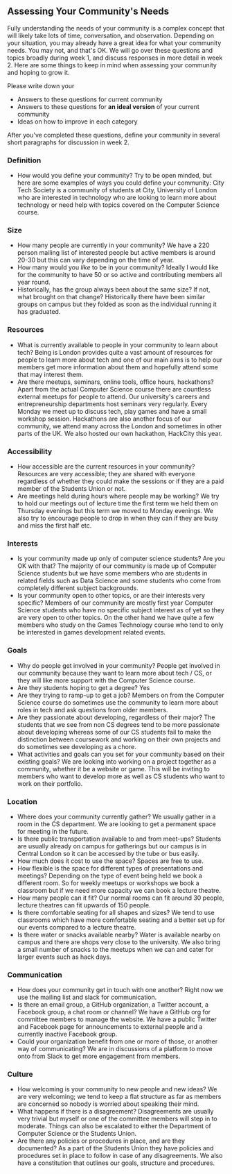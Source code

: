 ## Assessing Your Community's Needs

Fully understanding the needs of your community is a complex concept that will likely take lots of time, conversation, and observation.  Depending on your situation, you may already have a great idea for what your community needs. You may not, and that's OK. We will go over these questions and topics broadly during week 1, and discuss responses in more detail in week 2. Here are some things to keep in mind when assessing your community and hoping to grow it.

Please write down your
- Answers to these questions for current community
- Answers to these questions for **an ideal version** of your current community
- Ideas on how to improve in each category

After you've completed these questions, define your community in several short paragraphs for discussion in week 2.

### Definition
- How would you define your community? Try to be open minded, but here are some examples of ways you could define your community: 
  City Tech Society is a community of students at City, University of London who are interested in technology who are looking to learn more about technology or need help with topics covered on the Computer Science course.
  
### Size
- How many people are currently in your community?
We have a 220 person mailing list of interested people but active members is around 20-30 but this can vary depending on the time of year.
- How many would you _like_ to be in your community?
Ideally I would like for the community to have 50 or so active and contributing members all year round.
- Historically, has the group always been about the same size? If not, what brought on that change?
Historically there have been similar groups on campus but they folded as soon as the individual running it has graduated.

### Resources
- What is currently available to people in your community to learn about tech?
Being is London provides quite a vast amount of resources for people to learn more about tech and one of our main aims is to help our members get more information about them and hopefully attend some that may interest them.
- Are there meetups, seminars, online tools, office hours, hackathons?
Apart from the actual Computer Science course there are countless external meetups for people to attend. Our university's careers and entrepreneurship departments host seminars very regularly. Every Monday we meet up to discuss tech, play games and have a small workshop session. Hackathons are also another focus of our community, we attend many across the London and sometimes in other parts of the UK. We also hosted our own hackathon, HackCity this year.

### Accessibility
- How accessible are the current resources in your community?
Resources are very accessible; they are shared with everyone regardless of whether they could make the sessions or if they are a paid member of the Students Union or not.
- Are meetings held during hours where people may be working?
We try to hold our meetings out of lecture time the first term we held them on Thursday evenings but this term we moved to Monday evenings. We also try to encourage people to drop in when they can if they are busy and miss the first half etc. 

### Interests
- Is your community made up only of computer science students? Are you OK with that?
The majority of our community is made up of Computer Science students but we have some members who are students in related fields such as Data Science and some students who come from completely different subject backgrounds. 
- Is your community open to other topics, or are their interests very specific?
Members of our community are mostly first year Computer Science students who have no specific subject interest as of yet so they are very open to other topics. On the other hand we have quite a few members who study on the Games Technology course who tend to only be interested in games development related events. 

### Goals
- Why do people get involved in your community?
People get involved in our community because they want to learn more about tech / CS, or they will like more support with the Computer Science course. 
- Are they students hoping to get a degree?
Yes
- Are they trying to ramp-up to get a job?
Members on from the Computer Science course do sometimes use the community to learn more about roles in tech and ask questions from older members.
- Are they passionate about developing, regardless of their major?
The students that we see from non CS degrees tend to be more passionate about developing whereas some of our CS students fail to make the distinction between coursework and working on their own projects and do sometimes see developing as a chore.
- What activities and goals can you set for your community based on their existing goals?
We are looking into working on a project together as a community, whether it be a website or game. This will be inviting to members who want to develop more as well as CS students who want to work on their portfolio. 

### Location
- Where does your community currently gather?
We usually gather in a room in the CS department. We are looking to get a permanent space for meeting in the future.
- Is there public transportation available to and from meet-ups?
Students are usually already on campus for gatherings but our campus is in Central London so it can be accessed by the tube or bus easily. 
- How much does it cost to use the space?
Spaces are free to use.
- How flexible is the space for different types of presentations and meetings?
Depending on the type of event being held we book a different room. So for weekly meetups or workshops we book a classroom but if we need more capacity we can book a lecture theatre. 
- How many people can it fit?
Our normal rooms can fit around 30 people, lecture theatres can fit upwards of 150 people.
- Is there comfortable seating for all shapes and sizes?
We tend to use classrooms which have more comfortable seating and a better set up for our events compared to a lecture theatre.
- Is there water or snacks available nearby?
Water is available nearby on campus and there are shops very close to the university. We also bring a small number of snacks to the meetups when we can and cater for larger events such as hack days. 

### Communication
- How does your community get in touch with one another?
Right now we use the mailing list and slack for communication. 
- Is there an email group, a GitHub organization, a Twitter account, a Facebook group, a chat room or channel?
We have a GitHub org for committee members to manage the website. We have a public Twitter and Facebook page for announcements to external people and a currently inactive Facebook group.
- Could your organization benefit from one or more of those, or another way of communicating?
We are in discussions of a platform to move onto from Slack to get more engagement from members. 

### Culture
- How welcoming is your community to new people and new ideas?
We are very welcoming; we tend to keep a flat structure as far as members are concerned so nobody is worried about speaking their mind.
- What happens if there is a disagreement?
Disagreements are usually very trivial but myself or one of the committee members will step in to moderate. Things can also be escalated to either the Department of Computer Science or the Students Union.
- Are there any policies or procedures in place, and are they documented?
As a part of the Students Union they have policies and procedures set in place to follow in case of any disagreements. We also have a constitution that outlines our goals, structure and procedures.
